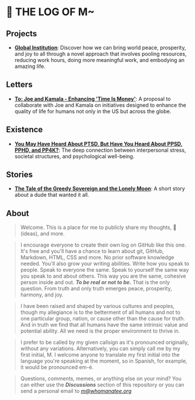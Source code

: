 # 💩 THE LOG OF M~

## Projects
- [**Global Institution**](https://whomanatee.org): Discover how we can bring world peace, prosperity, and joy to all through a novel approach that involves pooling resources, reducing work hours, doing more meaningful work, and embodying an amazing life.

## Letters
- [**To: Joe and Kamala - Enhancing 'Time Is Money'**](docs/time-is-freedom.md): A proposal to collaborate with Joe and Kamala on initiatives designed to enhance the quality of life for humans not only in the US but across the globe.

## Existence
- [**You May Have Heard About PTSD, But Have You Heard About PPSD, PPHD, and PP4K?**](docs/stress.md): The deep connection between interpersonal stress, societal structures, and psychological well-being.

## Stories
- [**The Tale of the Greedy Sovereign and the Lonely Moon**](docs/greedy-sovereign.md): A short story about a dude that wanted it all.

## About
> Welcome. This is a place for me to publicly share my thoughts, 💩(ideas), and more.

> I encourage everyone to create their own log on GitHub like this one. It's free and you'll have a chance to learn about git, GitHub, Markdown, HTML, CSS and more. No prior software knowledge needed. You'll also grow your writing abilities. Write how you speak to people. Speak to everyone the same. Speak to yourself the same way you speak to and about others. This way you are the same, cohesive person inside and out. ***To be real or not to be.*** That is the only question. From truth and only truth emerges peace, prosperity, harmony, and joy.

> I have been raised and shaped by various cultures and peoples, though my allegiance is to the betterment of all humans and not to one particular group, nation, or cause other than the cause for truth. And in truth we find that all humans have the same intrinsic value and potential ability. All we need is the proper environment to thrive in.  

> I prefer to be called by my given callsign as it's pronounced originally, without any variations. Alternatively, you can simply call me by my first initial, M. I welcome anyone to translate my first initial into the language you're speaking at the moment, so in Spanish, for example, it would be pronounced em-é.

> Questions, comments, memes, or anything else on your mind? You can either use the ***Discussions*** section of this repository or you can send a personal email to *m@whomanatee.org*


